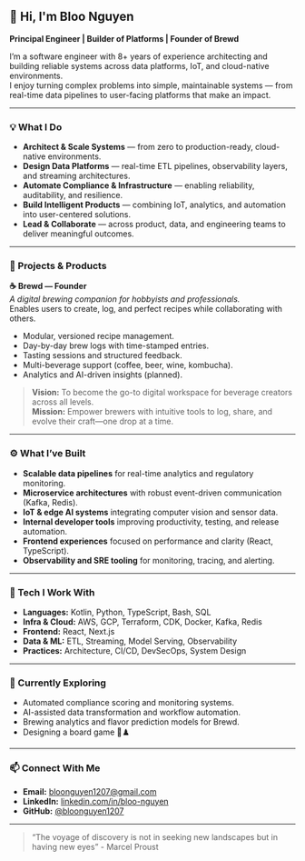 <!--
**bloonguyen1207/bloonguyen1207** is a ✨ _special_ ✨ repository because its `README.md` (this file) appears on your GitHub profile.

Here are some ideas to get you started:

- 🔭 I’m currently working on ...
- 🌱 I’m currently learning ...
- 👯 I’m looking to collaborate on ...
- 🤔 I’m looking for help with ...
- 💬 Ask me about ...
- 📫 How to reach me: ...
- 😄 Pronouns: ...
- ⚡ Fun fact: ...
-->

## 👋 Hi, I'm Bloo Nguyen  
**Principal Engineer | Builder of Platforms | Founder of Brewd**

I’m a software engineer with 8+ years of experience architecting and building reliable systems across data platforms, IoT, and cloud-native environments.  
I enjoy turning complex problems into simple, maintainable systems — from real-time data pipelines to user-facing platforms that make an impact.

---

### 💡 What I Do

- **Architect & Scale Systems** — from zero to production-ready, cloud-native environments.  
- **Design Data Platforms** — real-time ETL pipelines, observability layers, and streaming architectures.  
- **Automate Compliance & Infrastructure** — enabling reliability, auditability, and resilience.  
- **Build Intelligent Products** — combining IoT, analytics, and automation into user-centered solutions.  
- **Lead & Collaborate** — across product, data, and engineering teams to deliver meaningful outcomes.  

---

### 🧪 Projects & Products

**☕ Brewd — Founder**  
*A digital brewing companion for hobbyists and professionals.*  
Enables users to create, log, and perfect recipes while collaborating with others.

- Modular, versioned recipe management.  
- Day-by-day brew logs with time-stamped entries.  
- Tasting sessions and structured feedback.  
- Multi-beverage support (coffee, beer, wine, kombucha).  
- Analytics and AI-driven insights (planned).  

> **Vision:** To become the go-to digital workspace for beverage creators across all levels.  
> **Mission:** Empower brewers with intuitive tools to log, share, and evolve their craft—one drop at a time.

---

### ⚙️ What I’ve Built

- **Scalable data pipelines** for real-time analytics and regulatory monitoring.  
- **Microservice architectures** with robust event-driven communication (Kafka, Redis).  
- **IoT & edge AI systems** integrating computer vision and sensor data.  
- **Internal developer tools** improving productivity, testing, and release automation.  
- **Frontend experiences** focused on performance and clarity (React, TypeScript).  
- **Observability and SRE tooling** for monitoring, tracing, and alerting.  

---

### 🧰 Tech I Work With

- **Languages:** Kotlin, Python, TypeScript, Bash, SQL  
- **Infra & Cloud:** AWS, GCP, Terraform, CDK, Docker, Kafka, Redis  
- **Frontend:** React, Next.js  
- **Data & ML:** ETL, Streaming, Model Serving, Observability  
- **Practices:** Architecture, CI/CD, DevSecOps, System Design  

---

### 🌱 Currently Exploring
- Automated compliance scoring and monitoring systems.  
- AI-assisted data transformation and workflow automation.  
- Brewing analytics and flavor prediction models for Brewd.  
- Designing a board game 🧮♟️

---

### 📫 Connect With Me
- **Email:** [bloonguyen1207@gmail.com](mailto:bloonguyen1207@gmail.com)  
- **LinkedIn:** [linkedin.com/in/bloo-nguyen](https://www.linkedin.com/in/bloo-nguyen/)  
- **GitHub:** [@bloonguyen1207](https://github.com/bloonguyen1207)

---

> “The voyage of discovery is not in seeking new landscapes but in having new eyes” - Marcel Proust

